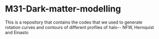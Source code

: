 # M31-Dark-matter-modelling
This is a repository that contains the codes that we used to generate rotation curves and contours of different profiles of halo-- NFW, Hernquist and Einasto
